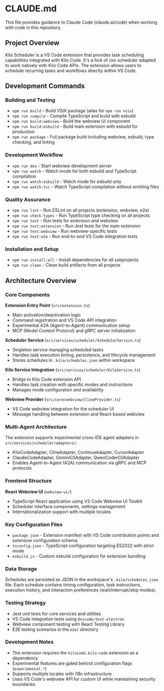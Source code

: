 # CLAUDE.md

This file provides guidance to Claude Code (claude.ai/code) when working with code in this repository.

## Project Overview

Kilo Scheduler is a VS Code extension that provides task scheduling capabilities integrated with Kilo Code. It's a fork of roo-scheduler adapted to work natively with Kilo Code APIs. The extension allows users to schedule recurring tasks and workflows directly within VS Code.

## Development Commands

### Building and Testing
- `npm run build` - Build VSIX package (alias for `npm run vsix`)
- `npm run compile` - Compile TypeScript and build with esbuild
- `npm run build:webview` - Build the webview UI component
- `npm run build:esbuild` - Build main extension with esbuild for production
- `npm run package` - Full package build including webview, esbuild, type checking, and linting

### Development Workflow
- `npm run dev` - Start webview development server
- `npm run watch` - Watch mode for both esbuild and TypeScript compilation
- `npm run watch:esbuild` - Watch mode for esbuild only
- `npm run watch:tsc` - Watch TypeScript compilation without emitting files

### Quality Assurance
- `npm run lint` - Run ESLint on all projects (extension, webview, e2e)
- `npm run check-types` - Run TypeScript type checking on all projects
- `npm run test` - Run tests for extension and webview
- `npm run test:extension` - Run Jest tests for the main extension
- `npm run test:webview` - Run webview-specific tests
- `npm run test:e2e` - Run end-to-end VS Code integration tests

### Installation and Setup
- `npm run install:all` - Install dependencies for all subprojects
- `npm run clean` - Clean build artifacts from all projects

## Architecture Overview

### Core Components

**Extension Entry Point** (`src/extension.ts`)
- Main activation/deactivation logic
- Command registration and VS Code API integration
- Experimental A2A (Agent-to-Agent) communication setup
- MCP (Model Context Protocol) and gRPC server initialization

**Scheduler Service** (`src/services/scheduler/SchedulerService.ts`)
- Singleton service managing scheduled tasks
- Handles task execution timing, persistence, and lifecycle management
- Stores schedules in `.kilo/schedules.json` within workspace

**Kilo Service Integration** (`src/services/scheduler/KiloService.ts`)
- Bridge to Kilo Code extension API
- Handles task creation with specific modes and instructions
- Manages mode configuration and availability

**Webview Provider** (`src/core/webview/ClineProvider.ts`)
- VS Code webview integration for the scheduler UI
- Message handling between extension and React-based webview

### Multi-Agent Architecture

The extension supports experimental cross-IDE agent adapters in `src/services/scheduler/adapters/`:
- KiloCodeAdapter, ClineAdapter, ContinueAdapter, CursorAdapter
- ClaudeCodeAdapter, GeminiCliAdapter, QwenCoderCliAdapter
- Enables Agent-to-Agent (A2A) communication via gRPC and MCP protocols

### Frontend Structure

**React Webview UI** (`webview-ui/`)
- TypeScript React application using VS Code Webview UI Toolkit
- Scheduler interface components, settings management
- Internationalization support with multiple locales

### Key Configuration Files

- `package.json` - Extension manifest with VS Code contribution points and extensive configuration schema
- `tsconfig.json` - TypeScript configuration targeting ES2022 with strict mode
- `esbuild.js` - Custom esbuild configuration for extension bundling

### Data Storage

Schedules are persisted as JSON in the workspace's `.kilo/schedules.json` file. Each schedule contains timing configuration, task instructions, execution history, and interaction preferences (wait/interrupt/skip modes).

### Testing Strategy

- Jest unit tests for core services and utilities
- VS Code integration tests using `@vscode/test-electron`
- Webview component testing with React Testing Library
- E2E testing scenarios in the `e2e/` directory

### Development Notes

- The extension requires the `kilocode.kilo-code` extension as a dependency
- Experimental features are gated behind configuration flags (`experimental.*`)
- Supports multiple locales with i18n infrastructure
- Uses VS Code's webview API for custom UI while maintaining security boundaries